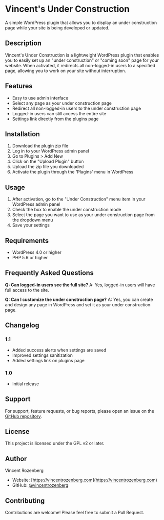 # Vincent's Under Construction

A simple WordPress plugin that allows you to display an under construction page while your site is being developed or updated.

## Description

Vincent's Under Construction is a lightweight WordPress plugin that enables you to easily set up an "under construction" or "coming soon" page for your website. When activated, it redirects all non-logged-in users to a specified page, allowing you to work on your site without interruption.

## Features

- Easy to use admin interface
- Select any page as your under construction page
- Redirect all non-logged-in users to the under construction page
- Logged-in users can still access the entire site
- Settings link directly from the plugins page

## Installation

1. Download the plugin zip file
2. Log in to your WordPress admin panel
3. Go to Plugins > Add New
4. Click on the "Upload Plugin" button
5. Upload the zip file you downloaded
6. Activate the plugin through the 'Plugins' menu in WordPress

## Usage

1. After activation, go to the "Under Construction" menu item in your WordPress admin panel
2. Check the box to enable the under construction mode
3. Select the page you want to use as your under construction page from the dropdown menu
4. Save your settings

## Requirements

- WordPress 4.0 or higher
- PHP 5.6 or higher

## Frequently Asked Questions

**Q: Can logged-in users see the full site?**
A: Yes, logged-in users will have full access to the site.

**Q: Can I customize the under construction page?**
A: Yes, you can create and design any page in WordPress and set it as your under construction page.

## Changelog

### 1.1
- Added success alerts when settings are saved
- Improved settings sanitization
- Added settings link on plugins page

### 1.0
- Initial release

## Support

For support, feature requests, or bug reports, please open an issue on the [GitHub repository](https://github.com/your-github-username/vincent-under-construction).

## License

This project is licensed under the GPL v2 or later.

## Author

Vincent Rozenberg
- Website: [https://vincentrozenberg.com](https://vincentrozenberg.com)
- GitHub: [@vincentrozenberg](https://github.com/vincentrozenberg)

## Contributing

Contributions are welcome! Please feel free to submit a Pull Request.

